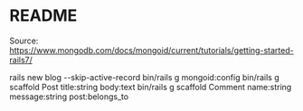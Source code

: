 # README

Source: https://www.mongodb.com/docs/mongoid/current/tutorials/getting-started-rails7/


rails new blog --skip-active-record
bin/rails g mongoid:config
bin/rails g scaffold Post title:string body:text
bin/rails g scaffold Comment name:string message:string post:belongs_to


